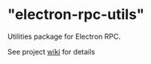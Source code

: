 # "electron-rpc-utils"

Utilities package for Electron RPC.

See project [wiki](https://github.com/AlexanderSychev/electron-rpc/wiki/Electron-RPC-Utilities) for details
